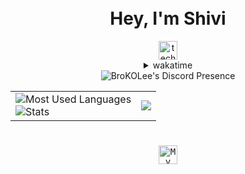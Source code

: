 <div align="center">
  <h1><br />Hey, I'm Shivi</h1>
    <img
      src="https://komarev.com/ghpvc/?username=techshivvy&style=for-the-badge&color=6d41a1&label=STALKERS"
      alt="techshivvy-profile-views"
      height="30px"
    />
  <details>
    <summary>wakatime</summary>

<!--START_SECTION:waka-->

```lua
From: 30 September 2023 - To: 13 October 2025

Total Time: 231 hrs 18 mins

Python           111 hrs 5 mins  >>>>>>>>>>>>-------------   47.00 %
JavaScript       31 hrs 48 mins  >>>----------------------   13.46 %
C++              30 hrs 9 mins   >>>----------------------   12.75 %
CSS              16 hrs 1 min    >>-----------------------   06.78 %
YAML             9 hrs 29 mins   >------------------------   04.02 %
TypeScript       8 hrs 43 mins   >------------------------   03.69 %
HTML             5 hrs 47 mins   >------------------------   02.45 %
Other            5 hrs 5 mins    >------------------------   02.15 %
Bash             4 hrs 39 mins   -------------------------   01.97 %
Markdown         3 hrs 52 mins   -------------------------   01.64 %
```

<!--END_SECTION:waka-->
  </details>
<!--   <table>
    <tr>
      <td>
        <img
          src="https://lanyard-profile-readme-techshivvys-projects.vercel.app/api/776722539211653151?showDisplayName=false&animatedDecoration=true&hideNameplate=false&hideTimestamp=false&hideBadges=false&showBanner=animated&idleMessage=I'm%20in%20a%20parallel%20universe%20where%20I'm%20productive.&hideActivity=false&hideSpotify=false&bg=000000"
          alt="BroKOLee's Discord Presence"
        />
      </td>
    </tr>
  </table> -->
  <div align="center">
  <img
    src="https://lanyard-profile-readme-techshivvys-projects.vercel.app/api/776722539211653151?showDisplayName=false&animatedDecoration=true&hideNameplate=false&hideTimestamp=false&hideBadges=false&showBanner=animated&idleMessage=I'm%20in%20a%20parallel%20universe%20where%20I'm%20productive.&hideActivity=false&hideSpotify=false&bg=000000"
    alt="BroKOLee's Discord Presence"
  />
</div>



  <table>
    <tr>
      <td>
        <img
          src="https://github-readme-stats-techshivvys-projects.vercel.app/api/top-langs/?username=TechShivvy&layout=compact&theme=transparent&text_color=cdd6f4&hide_border=true&icon_color=cba6f7&title_color=94e2d5&langs_count=10"
          alt="Most Used Languages"
        />
        <br />
        <img
          src="https://github-readme-stats-techshivvys-projects.vercel.app/api?username=TechShivvy&show_icons=true&theme=transparent&text_color=cdd6f4&icon_color=cba6f7&title_color=94e2d5&hide_border=true&rank_icon=percentile"
          alt="Stats"
        />
      </td>
      <td>
      <img
          src="https://spotify-github-profile.kittinanx.com/api/view?uid=2gshy2wa8eeq8clpv8sgghh4p&cover_image=true&theme=default&show_offline=false&background_color=transparent&text_color=cdd6f4&icon_color=cba6f7&title_color=94e2d5&interchange=true&bar_color_cover=true"
        />
      </td>
    </tr>
  </table>

  <h1></h1>
  
  <kbd>
  <a href="https://open.spotify.com/user/2gshy2wa8eeq8clpv8sgghh4p">
      <img
        src="https://img.shields.io/badge/Profile-1db954?logo=spotify&logoColor=white&style=for-the-badge"
        alt="My Spotify Profile"
        height="30"
      /> </a>
  </kbd>
</div>
